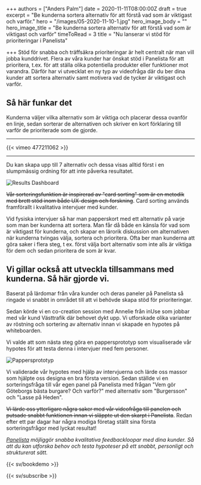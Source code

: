 +++
authors = ["Anders Palm"]
date = 2020-11-11T08:00:00Z
draft = true
excerpt = "Be kunderna sortera alternativ för att förstå vad som är viktigast och varför."
hero = "/images/05-2020-11-10-1.jpg"
hero_image_body = ""
hero_image_title = "Be kunderna sortera alternativ för att förstå vad som är viktigast och varför"
timeToRead = 3
title = "Nu lanserar vi stöd för prioriteringar i Panelista"

+++
Stöd för snabba och träffsäkra prioriteringar är helt centralt när man vill jobba kunddrivet. Flera av våra kunder har önskat stöd i Panelista för att prioritera, t.ex. för att ställa olika potentiella produkter eller funktioner mot varandra. Därför har vi utvecklat en ny typ av videofråga där du ber dina kunder att sortera alternativ samt motivera vad de tycker är viktigast och varför.

## Så här funkar det

Kunderna väljer vilka alternativ som är viktiga och placerar dessa ovanför en linje, sedan sorterar de alternativen och skriver en kort förklaring till varför de prioriterade som de gjorde.

***

{{< vimeo 477211062 >}}

***

Du kan skapa upp till 7 alternativ och dessa visas alltid först i en slumpmässig ordning för att inte påverka resultatet.

<div class="Image__small"> <img src="/images/02-2020-11-10.jpg" alt="Results Dashboard" /> </div>

~~Vår sorteringsfunktion är inspirerad av "card sorting" som är en metodik med brett stöd inom både UX-design och forskning~~. Card sorting används framförallt i kvalitativa intervjuer med kunder.

Vid fysiska intervjuer så har man papperskort med ett alternativ på varje som man ber kunderna att sortera. Man får då både en känsla för vad som är viktigast för kunderna, och skapar en lärorik diskussion om alternativen när kunderna tvingas välja, sortera och prioritera. Ofta ber man kunderna att göra saker i flera steg, t ex. först välja bort alternativ som inte alls är viktiga för dem och sedan prioritera de som är kvar.

## Vi gillar också att utveckla tillsammans med kunderna. Så här gjorde vi.

Baserat på lärdomar från våra kunder och deras paneler på Panelista så ringade vi snabbt in området till att vi behövde skapa stöd för prioriteringar.

Sedan körde vi en co-creation session med Annelie från inUse som jobbar med vår kund Västtrafik där behovet dykt upp. Vi utforskade olika varianter av röstning och sortering av alternativ innan vi skapade en hypotes på whiteboarden.

Vi valde att som nästa steg göra en pappersprototyp som visualiserade vår hypotes för att testa denna i intervjuer med fem personer.

<div class="Image__small"> <img src="/images/prototype-image-2020-11-10.jpg" alt="Pappersprototyp" /> </div>

Vi validerade vår hypotes med hjälp av intervjuerna och lärde oss massor som hjälpte oss designa en bra första version. Sedan ställde vi en sorteringsfråga till vår egen panel på Panelista med frågan "Vem gör Göteborgs bästa burgare? Och varför?" med alternativ som "Burgersson" och "Lasse på Heden".

~~Vi lärde oss ytterligare några saker med vår videofråga till panelen och putsade snabbt funktionen innan vi släppte ut den skarpt i Panelista~~. Redan efter ett par dagar har några modiga företag ställt sina första sorteringsfrågor med lyckat resultat!

[_Panelista_](https://panelista.com "Panelista") _möjliggör snabba kvalitativa feedbackloopar med dina kunder. Så att du kan utforska behov och testa hypoteser på ett snabbt, personligt och strukturerat sätt._

{{< sv/bookdemo >}}

{{< sv/subscribe >}}